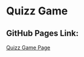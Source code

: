 # Quizz Game

## GitHub Pages Link:
[Quizz Game Page](http://https://dabronzo.github.io/briain-quizz-game/)
